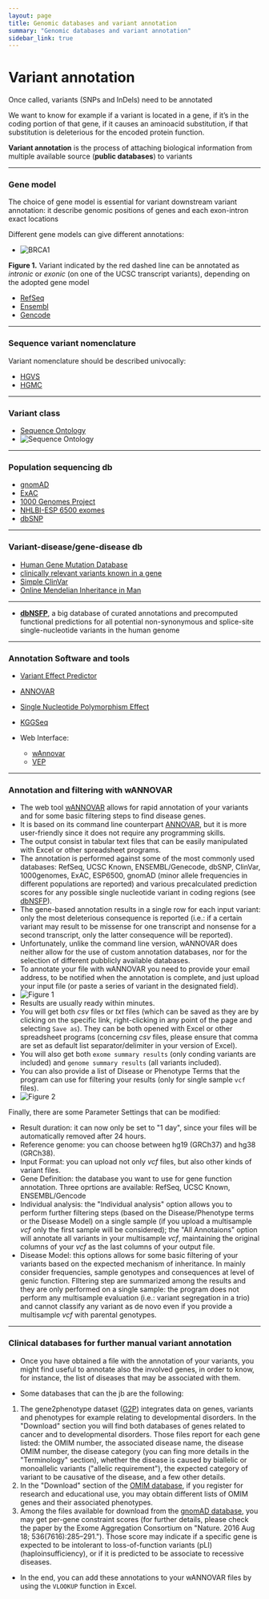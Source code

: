```yaml
---
layout: page
title: Genomic databases and variant annotation
summary: "Genomic databases and variant annotation"
sidebar_link: true
---
```


# Variant annotation

Once called, variants (SNPs and InDels) need to be annotated

We want to know for example if a variant is located in a gene, if it’s in the coding portion of that gene, if it causes an aminoacid substitution, if that substitution is deleterious for the encoded protein function.

**Variant annotation** is the process of attaching biological information from multiple available source (**public databases**) to variants

---
### Gene model

The choice of gene model is essential for variant downstream variant annotation: it describe genomic positions of genes and each exon-intron exact locations

Different gene models can give different annotations:
- ![BRCA1]({{site.url}}{{site.baseurl}}/images/brca1_var.jpg)

**Figure 1.** Variant indicated by the red dashed line can be annotated as *intronic* or *exonic* (on one of the UCSC transcript variants), depending on the adopted gene model

- [RefSeq](https://www.ncbi.nlm.nih.gov/refseq/)
- [Ensembl](https://www.ensembl.org/Homo_sapiens/Info/Index)
- [Gencode](https://www.gencodegenes.org/human/)

---
### Sequence variant nomenclature

Variant nomenclature should be described univocally:

- [HGVS](https://varnomen.hgvs.org/)
- [HGMC](https://www.genenames.org/)

---
### Variant class

- [Sequence Ontology](http://www.sequenceontology.org/)
- ![Sequence Ontology]({{site.url}}{{site.baseurl}}/images/seqOnt.png)

---
### Population sequencing db

- [gnomAD](https://gnomad.broadinstitute.org/)
- [ExAC](http://exac.broadinstitute.org/)
- [1000 Genomes Project](https://www.internationalgenome.org/)
- [NHLBI-ESP 6500 exomes](https://evs.gs.washington.edu/EVS/)
- [dbSNP](https://www.ncbi.nlm.nih.gov/snp/)

---
### Variant-disease/gene-disease db

- [Human Gene Mutation Database](http://www.hgmd.cf.ac.uk/ac/index.php)
- [clinically relevant variants known in a gene](https://www.ncbi.nlm.nih.gov/clinvar/)
- [Simple ClinVar](http://simple-clinvar.broadinstitute.org/)
- [Online Mendelian Inheritance in Man](https://www.omim.org/)

---

- [**dbNSFP**](https://sites.google.com/site/jpopgen/dbNSFP), a big database of curated annotations and precomputed functional predictions for all potential non-synonymous and splice-site single-nucleotide variants in the human genome

---
### Annotation Software and tools

- [Variant Effect Predictor](https://www.ensembl.org/info/docs/tools/vep/index.html)
- [ANNOVAR]( http://annovar.openbioinformatics.org/en/latest/)
- [Single Nucleotide Polymorphism Effect](http://snpeff.sourceforge.net/)
- [KGGSeq](http://grass.cgs.hku.hk/limx/kggseq/)

- Web Interface:
   - [wAnnovar](http://wannovar.wglab.org)
   - [VEP](http://grch37.ensembl.org/Homo_sapiens/Tools/VEP)

---
### Annotation and filtering with wANNOVAR

- The web tool [wANNOVAR](http://wannovar.wglab.org/index.php) allows for rapid annotation of your variants and for some basic filtering steps to find disease genes.
- It is based on its command line counterpart [ANNOVAR](http://annovar.openbioinformatics.org/), but it is more user-friendly since it does not require any programming skills.
- The output consist in tabular text files that can be easily manipulated with Excel or other spreadsheet programs.
- The annotation is performed against some of the most commonly used databases: RefSeq, UCSC Known, ENSEMBL/Genecode, dbSNP, ClinVar, 1000genomes, ExAC, ESP6500, gnomAD (minor allele frequencies in different populations are reported) and various precalculated prediction scores for any possible single nucleotide variant in coding regions (see [dbNSFP](https://sites.google.com/site/jpopgen/dbNSFP)). 
- The gene-based annotation results in a single row for each input variant: only the most deleterious consequence is reported (i.e.: if a certain variant may result to be missense for one transcript and nonsense for a second transcript, only the latter consequence will be reported).
- Unfortunately, unlike the command line version, wANNOVAR does neither allow for the use of custom annotation databases, nor for the selection of different pubblicly available databases.
- To annotate your file with wANNOVAR you need to provide your email address, to be notified when the annotation is complete,  and just upload your input file (or paste a series of variant in the designated field).
- ![Figure 1]({{site.url}}{{site.baseurl}}/images/wann_fig1.png)
- Results are usually ready within minutes.
- You will get both *csv* files or *txt* files (which can be saved as they are by clicking on the specific link, right-clicking in any point of the page and selecting `Save as`). They can be both opened with Excel or other spreadsheet programs (concerning *csv* files, please ensure that comma are set as default list separator/delimiter in your version of Excel).
- You will also get both `exome summary results` (only conding variants are included) and `genome summary results` (all variants included).
- You can also provide a list of Disease or Phenotype Terms that the program can use for filtering your results (only for single sample `vcf` files).
- ![Figure 2]({{site.url}}{{site.baseurl}}/images/wann_fig2.png)

Finally, there are some Parameter Settings that can be modified:
   - Result duration: it can now only be set to "1 day", since your files will be automatically removed after 24 hours.
   - Reference genome: you can choose between hg19 (GRCh37) and hg38 (GRCh38).
   - Input Format: you can upload not only *vcf* files, but also other kinds of variant files.
   - Gene Definition: the database you want to use for gene function annotation. Three oprtions are available: RefSeq, UCSC Known, ENSEMBL/Gencode
   - Individual analysis: the "Individual analysis" option allows you to perform further filtering steps (based on the Disease/Phenotype terms or the Disease Model) on a single sample (if you upload a multisample *vcf* only the first sample will be considered); the "All Annotaions" option will annotate all variants in your multisample *vcf*, maintaining the original columns of your *vcf* as the last columns of your output file.
   - Disease Model: this options allows for some basic filtering of your variants based on the expected mechanism of inheritance. In mainly consider frequencies, sample genotypes and consequences at level of genic function. FIltering step are summarized among the results and they are only performed on a single sample: the program does not perform any multisample evaluation (i.e.: variant segregation in a trio) and cannot classify any variant as de novo even if you provide a multisample *vcf* with parental genotypes.

---
### Clinical databases for further manual variant annotation

- Once you have obtained a file with the annotation of your variants, you might find useful to annotate also the involved genes, in order to know, for instance, the list of diseases that may be associated with them.

- Some databases that can the jb are the following:
1. The gene2phenotype dataset ([G2P](https://www.ebi.ac.uk/gene2phenotype/disclaimer)) integrates data on genes, variants and phenotypes for example relating to developmental disorders. In the "Download" section you will find both databases of genes related to cancer and to developmental disorders. Those files report for each gene listed: the OMIM number, the associated disease name, the disease OMIM number, the disease category (you can fing more details in the "Terminology" section), whether the disease is caused by biallelic or monoallelic variants ("allelic requirement"), the expected category of variant to be causative of the disease, and a few other details.
2. In the "Download" section of the [OMIM database](https://www.omim.org/downloads/), if you register for research and educational use, you may obtain different lists of OMIM genes and their associated phenotypes.
3. Among the files available for download from the [gnomAD database](https://gnomad.broadinstitute.org/downloads#constraint), you may get per-gene constraint scores (for further details, please check the paper by the Exome Aggregation Consortium on "Nature. 2016 Aug 18; 536(7616):285–291."). Those score may indicate if a specific gene is expected to be intolerant to loss-of-function variants (pLI) (haploinsufficiency), or if it is predicted to be associate to recessive diseases.
- In the end, you can add these annotations to your wANNOVAR files by using the `VLOOKUP` function in Excel.
